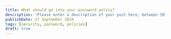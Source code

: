 ```yaml
---
title: What should go into your password policy?
description: "Please enter a description of your post here, between 50-160 chars!"
publishDate: 27 September 2024
tags: [security, password, policies]
draft: true
---
```

